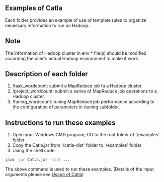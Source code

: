 ## Examples of Catla
Each folder provides an example of use of template rules to organize necessary information to run on Hadoop. 

## Note
The information of Hadoop cluster in env_* file(s) should be modified according the user's actual Hadoop environment to make it work. 

## Description of each folder
1) /task_wordcount: submit a MapReduce job to a Hadoop cluster.
2) /project_wordcount: submit a series of MapReduce job operations to a Hadoop cluster.
3) /tuning_wordcount: tuning MapReduce job performance according to the configuration of parameters in /tuning subfolder. 

## Instructions to run these examples
1) Open your Windows CMD program; CD to the root folder of '/examples' folder
2) Copy the Catla.jar from '/catla-dist' folder to '/examples' folder
3) Using the shell code:
```bash
java -jar Catla.jar -tool ...
```
The above command is used to run these examples. (Details of the input arguments please see <a href='https://github.com/dhchenx/Catla/blob/master/docs/catla-usage.md'>Usage of Catla</a>)

